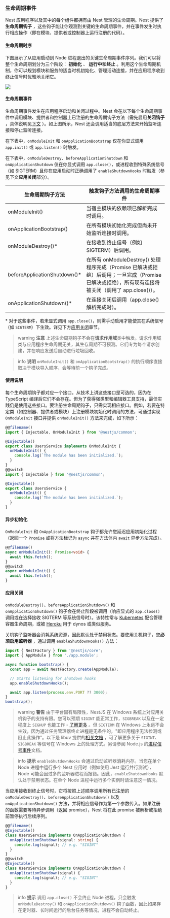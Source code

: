 ### 生命周期事件

Nest 应用程序以及其中的每个组件都拥有由 Nest 管理的生命周期。Nest 提供了**生命周期钩子** ，这些钩子能让你观测到关键的生命周期事件，并在事件发生时执行相应操作（即在模块、提供者或控制器上运行注册的代码）。

#### 生命周期时序

下图展示了从应用启动到 Node 进程退出的关键生命周期事件序列。我们可以将整个生命周期划分为三个阶段： **初始化** 、 **运行中**和**终止** 。利用这个生命周期机制，你可以规划模块和服务的适当时机初始化、管理活动连接，并在应用程序收到终止信号时优雅地关闭它。

![](/assets/lifecycle-events.png)

#### 生命周期事件

生命周期事件发生在应用程序启动和关闭过程中。Nest 会在以下每个生命周期事件中调用模块、提供者和控制器上已注册的生命周期钩子方法（需先启用**关闭钩子** ，具体说明见[下文](https://docs.nestjs.com/fundamentals/lifecycle-events#application-shutdown) ）。如上图所示，Nest 还会调用适当的底层方法来开始监听连接和停止监听连接。

在下表中，`onModuleInit` 和 `onApplicationBootstrap` 仅在你显式调用 `app.init()` 或 `app.listen()` 时触发。

在下表中，`onModuleDestroy`、`beforeApplicationShutdown` 和 `onApplicationShutdown` 仅在你显式调用 `app.close()`，或进程收到特殊系统信号（如 SIGTERM）且你在应用启动时正确调用了 `enableShutdownHooks` 时触发（参见下文**应用关闭**部分）。

| 生命周期钩子方法              | 触发钩子方法调用的生命周期事件                                                                                                                      |
| ----------------------------- | --------------------------------------------------------------------------------------------------------------------------------------------------- |
| onModuleInit()                | 当宿主模块的依赖项已解析完成时调用。                                                                                                                |
| onApplicationBootstrap()      | 在所有模块初始化完成但尚未开始监听连接时调用。                                                                                                      |
| onModuleDestroy()\*           | 在接收到终止信号（例如 SIGTERM）后调用。                                                                                                            |
| beforeApplicationShutdown()\* | 在所有 onModuleDestroy() 处理程序完成（Promise 已解决或拒绝）后调用；一旦完成（Promise 已解决或拒绝），所有现有连接将被关闭（调用了 app.close()）。 |
| onApplicationShutdown()\*     | 在连接关闭后调用（app.close() 解析完成时）。                                                                                                        |

\* 对于这些事件，若未显式调用 `app.close()`，则需手动启用才能使其在系统信号（如 `SIGTERM`）下生效。详见下方[应用关闭](fundamentals/lifecycle-events#application-shutdown)章节。

> warning **注意** 上述生命周期钩子不会在**请求作用域**类中触发。请求作用域类与应用程序生命周期无关，其生存周期不可预测。它们专为每个请求创建，并在响应发送后自动进行垃圾回收。

> info **说明** `onModuleInit()` 和 `onApplicationBootstrap()` 的执行顺序直接取决于模块导入顺序，会等待前一个钩子完成。

#### 使用说明

每个生命周期钩子都对应一个接口。从技术上讲这些接口是可选的，因为在 TypeScript 编译后它们不会存在。但为了获得强类型和编辑器工具支持，最佳实践仍是使用这些接口。要注册生命周期钩子，只需实现相应接口。例如，若要在特定类（如控制器、提供者或模块）上注册模块初始化时调用的方法，可通过实现 `OnModuleInit` 接口并提供 `onModuleInit()` 方法来完成，如下所示：

```typescript
@@filename()
import { Injectable, OnModuleInit } from '@nestjs/common';

@Injectable()
export class UsersService implements OnModuleInit {
  onModuleInit() {
    console.log(`The module has been initialized.`);
  }
}
@@switch
import { Injectable } from '@nestjs/common';

@Injectable()
export class UsersService {
  onModuleInit() {
    console.log(`The module has been initialized.`);
  }
}
```

#### 异步初始化

`OnModuleInit` 和 `OnApplicationBootstrap` 钩子都允许您延迟应用初始化过程（返回一个 `Promise` 或将方法标记为 `async` 并在方法体内 `await` 异步方法完成）。

```typescript
@@filename()
async onModuleInit(): Promise<void> {
  await this.fetch();
}
@@switch
async onModuleInit() {
  await this.fetch();
}
```

#### 应用关闭

`onModuleDestroy()`、`beforeApplicationShutdown()` 和 `onApplicationShutdown()` 钩子会在终止阶段被调用（响应显式的 `app.close()` 调用或在选择接收 SIGTERM 等系统信号时）。该特性常与 [Kubernetes](https://kubernetes.io/) 配合管理容器生命周期，或被 [Heroku](https://www.heroku.com/) 用于 dynos 或类似服务。

关机钩子监听器会消耗系统资源，因此默认处于禁用状态。要使用关机钩子，您**必须启用监听器** ，通过调用 `enableShutdownHooks()` 方法：

```typescript
import { NestFactory } from '@nestjs/core';
import { AppModule } from './app.module';

async function bootstrap() {
  const app = await NestFactory.create(AppModule);

  // Starts listening for shutdown hooks
  app.enableShutdownHooks();

  await app.listen(process.env.PORT ?? 3000);
}
bootstrap();
```

> warning **警告** 由于平台固有局限性，NestJS 在 Windows 系统上对应用关机钩子的支持有限。您可以预期 `SIGINT` 能正常工作，`SIGBREAK` 以及在一定程度上 `SIGHUP` 也能工作 - [了解更多](https://nodejs.org/api/process.html#process_signal_events) 。但 `SIGTERM` 在 Windows 上永远不会生效，因为通过任务管理器终止进程是无条件的，"即应用程序无法检测或阻止此操作"。以下是 libuv 提供的[相关文档](https://docs.libuv.org/en/v1.x/signal.html) ，可了解更多关于 `SIGINT`、`SIGBREAK` 等信号在 Windows 上的处理方式。另请参阅 Node.js 的[进程信号事件](https://nodejs.org/api/process.html#process_signal_events)文档。

> info **提示** `enableShutdownHooks` 会通过启动监听器消耗内存。当您在单个 Node 进程中运行多个 Nest 应用时（例如使用 Jest 运行并行测试），Node 可能会因过多的监听器进程而报错。因此，`enableShutdownHooks` 默认处于禁用状态。在单个 Node 进程中运行多个实例时请注意这一情况。

当应用接收到终止信号时，它将按照上述顺序调用所有已注册的 `onModuleDestroy()`、`beforeApplicationShutdown()` 以及 `onApplicationShutdown()` 方法，并将相应信号作为第一个参数传入。如果注册的函数需要等待异步调用（返回 promise），Nest 将在此 promise 被解析或拒绝前暂停执行后续序列。

```typescript
@@filename()
@Injectable()
class UsersService implements OnApplicationShutdown {
  onApplicationShutdown(signal: string) {
    console.log(signal); // e.g. "SIGINT"
  }
}
@@switch
@Injectable()
class UsersService implements OnApplicationShutdown {
  onApplicationShutdown(signal) {
    console.log(signal); // e.g. "SIGINT"
  }
}
```

> info **提示** 调用 `app.close()` 不会终止 Node 进程，只会触发 `onModuleDestroy()` 和 `onApplicationShutdown()` 钩子函数，因此如果存在定时器、长时间运行的后台任务等情况，进程不会自动终止。
